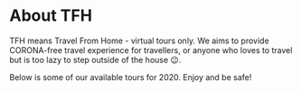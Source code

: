 # About TFH

TFH means Travel From Home - virtual tours only. We aims to provide CORONA-free travel experience for travellers, or anyone who loves to travel but is too lazy to step outside of the house 😉.

Below is some of our available tours for 2020. Enjoy and be safe!
